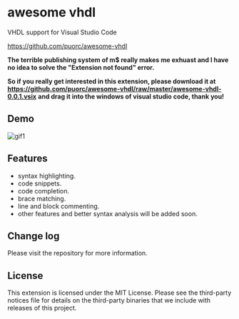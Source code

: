 # awesome vhdl

VHDL support for Visual Studio Code 

https://github.com/puorc/awesome-vhdl

**The terrible publishing system of m$ really makes me exhuast and I have no idea to solve the "Extension not found" error.**

**So if you really get interested in this extension, please download it at https://github.com/puorc/awesome-vhdl/raw/master/awesome-vhdl-0.0.1.vsix**
**and drag it into the windows of visual studio code, thank you!**

## Demo

![gif1](https://github.com/puorc/awesome-vhdl/raw/master/images/demo.gif)

## Features
- syntax highlighting.
- code snippets.
- code completion.
- brace matching.
- line and block commenting.
- other features and better syntax analysis will be added soon.

## Change log
Please visit the repository for more information.

## License
This extension is licensed under the MIT License. Please see the
third-party notices file for details on the third-party
binaries that we include with releases of this project.

